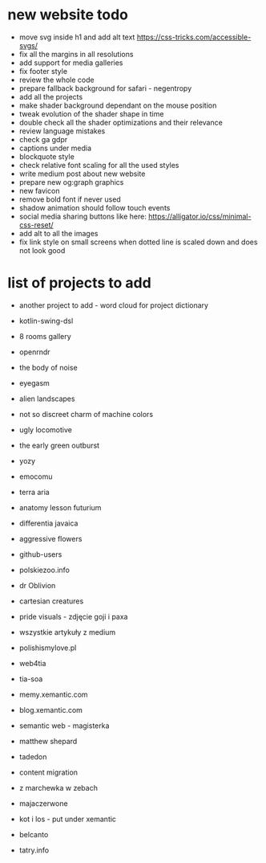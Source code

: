 # new website todo

* move svg inside h1 and add alt text https://css-tricks.com/accessible-svgs/
* fix all the margins in all resolutions
* add support for media galleries
* fix footer style
* review the whole code
* prepare fallback background for safari - negentropy
* add all the projects
* make shader background dependant on the mouse position
* tweak evolution of the shader shape in time
* double check all the shader optimizations and their relevance
* review language mistakes
* check ga gdpr
* captions under media
* blockquote style
* check relative font scaling for all the used styles
* write medium post about new website
* prepare new og:graph graphics
* new favicon
* remove bold font if never used
* shadow animation should follow touch events
* social media sharing buttons like here: https://alligator.io/css/minimal-css-reset/
* add alt to all the images
* fix link style on small screens when dotted line is scaled down and does not look good

# list of projects to add

* another project to add - word cloud for project dictionary
* kotlin-swing-dsl
* 8 rooms gallery
* openrndr
* the body of noise
* eyegasm
* alien landscapes
* not so discreet charm of machine colors
* ugly locomotive
* the early green outburst
* yozy
* emocomu
* terra aria
* anatomy lesson futurium
* differentia javaica
* aggressive flowers
* github-users
* polskiezoo.info
* dr Oblivion
* cartesian creatures

* pride visuals - zdjęcie goji i paxa

* wszystkie artykuły z medium

* polishismylove.pl
* web4tia
* tia-soa
* memy.xemantic.com
* blog.xemantic.com
* semantic web - magisterka
* matthew shepard
* tadedon
* content migration
* z marchewka w zebach
* majaczerwone
* kot i los - put under xemantic
* belcanto
* tatry.info
